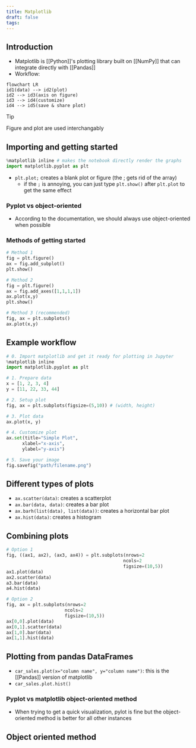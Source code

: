 ```yaml
---
title: Matplotlib
draft: false
tags:
---
```

## Introduction 
- Matplotlib is [[Python]]'s plotting library built on [[NumPy]] that can integrate directly with [[Pandas]]
- Workflow:
```mermaid 
flowchart LR 
id1(data) --> id2(plot)
id2 --> id3(axis on figure)
id3 --> id4(customize)
id4 --> id5(save & share plot)
```
> [!tip]
>Figure and plot are used interchangably
## Importing and getting started 
```python
%matplotlib inline # makes the notebook directly render the graphs 
import matplotlib.pyplot as plt
```
- `plt.plot;` creates a blank plot or figure (the ; gets rid of the array)
	- if the `;` is annoying, you can just type `plt.show()` after `plt.plot` to get the same effect 
### Pyplot vs object-oriented 
- According to the documentation, we should always use object-oriented when possible
### Methods of getting started 
```python 
# Method 1 
fig = plt.figure()
ax = fig.add_subplot()
plt.show()

# Method 2
fig = plt.figure()
ax = fig.add_axes([1,1,1,1])
ax.plot(x,y)
plt.show()

# Method 3 (recommended)
fig, ax = plt.subplots()
ax.plot(x,y)
```
## Example workflow 
```python
# 0. Import matplotlib and get it ready for plotting in Jupyter 
%matplotlib inline 
import matplotlib.pyplot as plt

# 1. Prepare data 
x = [1, 2, 3, 4]
y = [11, 22, 33, 44]

# 2. Setup plot 
fig, ax = plt.subplots(figsize=(5,10)) # (width, height)

# 3. Plot data 
ax.plot(x, y)

# 4. Customize plot 
ax.set(title="Simple Plot", 
	  xlabel="x-axis",
	  ylabel="y-axis")

# 5. Save your image 
fig.savefig("path/filename.png")
```
## Different types of plots  
- `ax.scatter(data)`: creates a scatterplot 
- `ax.bar(data, data)`: creates a bar plot 
- `ax.barh(list(data), list(data))`: creates a horizontal bar plot 
- `ax.hist(data)`: creates a histogram
## Combining plots
```python 
# Option 1 
fig, ((ax1, ax2), (ax3, ax4)) = plt.subplots(nrows=2
											ncols=2
											figsize=(10,5))
ax1.plot(data)
ax2.scatter(data)
a3.bar(data)
a4.hist(data)

# Option 2 
fig, ax = plt.subplots(nrows=2
					  ncols=2
					  figsize=(10,5))
ax[0,0].plot(data)
ax[0,1].scatter(data)
ax[1,0].bar(data)
ax[1,1].hist(data)
```
## Plotting from pandas DataFrames 
- `car_sales.plot(x="column name", y="column name")`: this is the [[Pandas]] version of matplotlib 
- `car_sales.plot.hist()`
### Pyplot vs matplotlib object-oriented method 
- When trying to get a quick visualization, pylot is fine but the object-oriented method is better for all other instances 
## Object oriented method 
